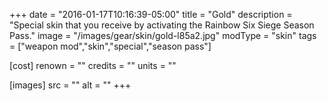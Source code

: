 +++
date = "2016-01-17T10:16:39-05:00"
title = "Gold"
description = "Special skin that you receive by activating the Rainbow Six Siege Season Pass."
image = "/images/gear/skin/gold-l85a2.jpg"
modType = "skin"
tags = ["weapon mod","skin","special","season pass"]

[cost]
  renown = ""
  credits = ""
  units = ""

[images]
  src = ""
  alt = ""
+++
